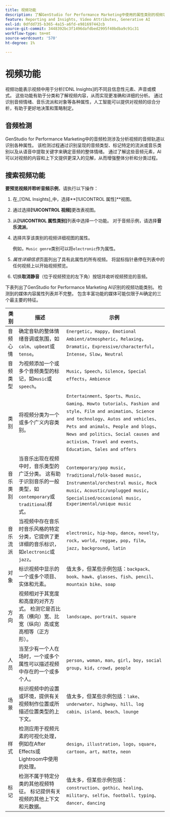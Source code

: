 ```yaml
---
title: 视频功能
description: 了解GenStudio for Performance Marketing中使用的属性类别的视频功能。
feature: Reporting and Insights, Video Attributes, Generative AI
exl-id: 0dfdd735-b365-4a15-a6fd-e981697442cb
source-git-commit: 3448392bc3f1496dafdbed2995f40bdba9c91c31
workflow-type: tm+mt
source-wordcount: '570'
ht-degree: 1%

---
```


# 视频功能

视频功能表示视频中用于分析[!DNL Insights]的不同且信息性元素、声音或模式。 这些功能有助于分类和了解视频内容，从而实现更准确和详细的分析。 通过识别音频情绪、音乐流派和对象等各种属性，人工智能可以提供对视频的综合分析，有助于更好地决策和策略制定。

## 音频检测

GenStudio for Performance Marketing中的音频检测涉及分析视频的音频轨道以识别各种属性。 该检测过程通过识别呈现的音频类型、标记特定的流派或音乐类别以及从语音中提取关键字来确定音频的整体情绪。 通过了解这些音频元素，AI可以对视频的内容和上下文提供更深入的见解，从而增强整体分析和分类过程。

## 搜索视频功能

**要预览视频并聆听音频示例**，请执行以下操作：

1. 在&#x200B;_[!DNL Insights]_中，选择&#x200B;**[!UICONTROL 属性]**视图。

1. 通过选择&#x200B;**[!UICONTROL 视频]**&#x200B;更改表视图。

1. 从&#x200B;**[!UICONTROL 属性类别]**&#x200B;列表中选择一个功能。 对于音频示例，请选择&#x200B;**音乐流派**。

1. 选择共享该类别的视频详细视图的属性。

   例如，`Music genre`类别可以将`electronic`作为属性。

1. _属性详细信息_&#x200B;页面列出了具有此属性的所有视频。 将鼠标指针悬停在列表中的任何视频上以开始视频预览。

1. 切换&#x200B;**取消静音**（位于视频预览的左下角）按钮并收听视频预览的音频。

下表列出了GenStudio for Performance Marketing AI识别的视频功能类别。 检测到的媒体内容属性列表并不完整。 包含丰富功能的媒体可能仅限于AI确定的三个最主要的特征。

<!-- For the writer: turn off word wrap to work with these tables. Option + Z -->

| 类别 | 描述 | 示例 |
| ------------------- | ------------------------------------------------------------------------------------------------------------ | --------------------------------------------------------------------------------------- |
| 音频心情 | 确定音轨的整体情绪音调或氛围，如`calm`、`upbeat`或`tense`。 | `Energetic`，`Happy`，`Emotional Ambient/atmospheric`，`Relaxing`，`Dramatic`，`Expressive/characterful`，`Intense`，`Slow`，`Neutral` |
| 音频类型 | 为视频添加一个或多个音频类型的标记，如`music`或`speech`。 | `Music`，`Speech`，`Silence`，`Special effects`，`Ambience` |
| 类别 | 将视频分类为一个或多个广义内容类别。 | `Entertainment`、`Sports`、`Music`、`Gaming`、`Howto tutorials`、`Fashion and style`、`Film and animation`、`Science and technology`、`Autos and vehicles`、`Pets and animals`、`People and blogs`、`News and politics`、`Social causes and activism`、`Travel and events`、`Education`、`Sales and offers` |
| 音乐类别 | 当音乐出现在视频中时，音乐类型的广泛分类。 这有助于识别音乐的一般类型，如`contemporary`或`traditional`样式。 | `Contemporary/pop music`，`Traditional/folk-based music`，`Instrumental/orchestral music`，`Rock music`，`Acoustic/unplugged music`，`Specialised/occasional music`，`Experimental/unique music` |
| 音乐流派 | 当视频中存在音乐时音乐风格的特定分类，它提供了更详细的音乐标识，如`electronic`或`jazz`。 | `electronic`，`hip-hop`，`dance`，`novelty`，`rock`，`world`，`reggae`，`pop`，`film`，`jazz`，`background`，`latin` |
| 对象 | 标识视频中显示的一个或多个项目、实体和元素。 | 值太多，但某些示例包括：`backpack`、`book`、`hawk`、`glasses`、`fish`、`pencil`、`mountain bike`、`soap` |
| 方向 | 视频相对于其宽度和高度的对齐方式。 检测它是否比高（横向）宽、比宽（纵向）高或宽高相等（正方形）。 | `landscape`、`portrait`、`square` |
| 人员 | 当至少有一个人在场时，一个或多个属性可以描述视频中存在的一个或多个人。 | `person`，`woman`，`man`，`girl`，`boy`，`social group`，`kid`，`crowd`，`people` |
| 场景 | 标识视频中的设置或环境，提供有关视频制作位置或所描述位置类型的上下文。 | 值太多，但某些示例包括：`lake`、`underwater`、`highway`、`hill`、`log cabin`、`island`、`beach`、`lounge` |
| 样式 | 检测应用于视频元素的可视化处理，例如在After Effects或Lightroom中使用的处理。 | `design`，`illustration`，`logo`，`square`，`cartoon`，`art`，`matte`，`neon` |
| 标记 | 检测不属于特定分类的其他视频特征。 标记提供有关视频的其他上下文和元数据。 | 值太多，但某些示例包括：`construction`、`gothic`、`healing`、`military`、`selfie`、`football`、`typing`、`dancer`、`dancing` |
